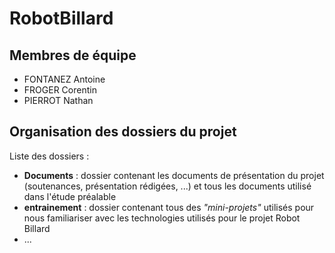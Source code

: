 # RobotBillard  
## Membres de équipe  
- FONTANEZ Antoine
- FROGER Corentin
- PIERROT Nathan

## Organisation des dossiers du projet

Liste des dossiers :
- **Documents** : dossier contenant les documents de présentation du projet (soutenances, présentation rédigées, ...) et tous les documents utilisé dans l'étude préalable
- **entrainement** : dossier contenant tous des *"mini-projets"* utilisés pour nous familiariser avec les technologies utilisés pour le projet Robot Billard
- ...